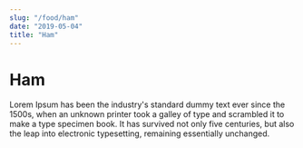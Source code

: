 ```yaml
---
slug: "/food/ham"
date: "2019-05-04"
title: "Ham"
---
```


# Ham

Lorem Ipsum has been the industry's standard dummy text ever since the 1500s, when an unknown printer took a galley of type and scrambled it to make a type specimen book. It has survived not only five centuries, but also the leap into electronic typesetting, remaining essentially unchanged.